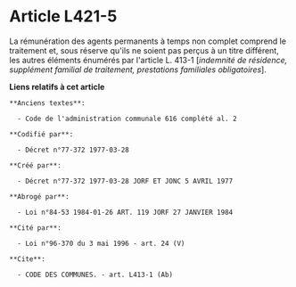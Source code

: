 # Article L421-5

La rémunération des agents permanents à temps non complet comprend le traitement et, sous réserve qu'ils ne soient pas perçus
à un titre différent, les autres éléments énumérés par l'article L. 413-1 [*indemnité de résidence, supplément familial de
traitement, prestations familiales obligatoires*].

**Liens relatifs à cet article**

	**Anciens textes**:

	  - Code de l'administration communale 616 complété al. 2

	**Codifié par**:

	  - Décret n°77-372 1977-03-28

	**Créé par**:

	  - Décret n°77-372 1977-03-28 JORF ET JONC 5 AVRIL 1977

	**Abrogé par**:

	  - Loi n°84-53 1984-01-26 ART. 119 JORF 27 JANVIER 1984

	**Cité par**:

	  - Loi n°96-370 du 3 mai 1996 - art. 24 (V)

	**Cite**:

	  - CODE DES COMMUNES. - art. L413-1 (Ab)
